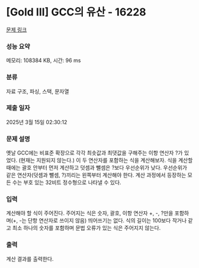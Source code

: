 # [Gold III] GCC의 유산 - 16228 

[문제 링크](https://www.acmicpc.net/problem/16228) 

### 성능 요약

메모리: 108384 KB, 시간: 96 ms

### 분류

자료 구조, 파싱, 스택, 문자열

### 제출 일자

2025년 3월 15일 02:30:12

### 문제 설명

<p><meta charset="utf-8">옛날 GCC에는 비표준 확장으로 각각 최솟값과 최댓값을 구해주는 이항 연산자 <?와 >?가 있었다. (현재는 지원되지 않는다.) 이 두 연산자를 포함하는 식을 계산해보자. 식을 계산할 때에는 괄호 안부터 먼저 계산하고 덧셈과 뺄셈은 <?와 >?보다 우선순위가 낮다. 우선순위가 같은 연산자(덧셈과 뺄셈, <?와 >?)끼리는 왼쪽부터 계산해야 한다. 계산 과정에서 등장하는 모든 수는 부호 있는 32비트 정수형으로 나타낼 수 있다.</p>

### 입력 

 <p>계산해야 할 식이 주어진다. 주어지는 식은 숫자, 괄호, 이항 연산자 +, -, <?, >?만을 포함하며(+, -는 단항 연산자로 쓰이지 않음) 띄어쓰기는 없다. 식의 길이는 100보다 작거나 같고 최소 하나의 숫자를 포함하며 문법 오류가 있는 식은 주어지지 않는다.</p>

### 출력 

 <p>계산 결과를 출력한다.</p>

